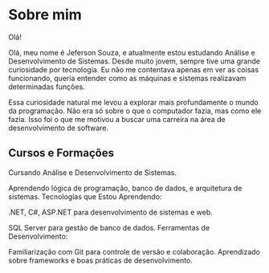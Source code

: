 # Sobre mim 


Olá!

Olá, meu nome é Jeferson Souza, e atualmente estou estudando Análise e Desenvolvimento de Sistemas. Desde muito jovem, sempre tive uma grande curiosidade por tecnologia. Eu não me contentava apenas em ver as coisas funcionando, queria entender como as máquinas e sistemas realizavam determinadas funções.

Essa curiosidade natural me levou a explorar mais profundamente o mundo da programação. Não era só sobre o que o computador fazia, mas como ele fazia. Isso foi o que me motivou a buscar uma carreira na área de desenvolvimento de software.

## Cursos e Formações


Cursando Análise e Desenvolvimento de Sistemas.

Aprendendo lógica de programação, banco de dados, e arquitetura de sistemas.
Tecnologias que Estou Aprendendo:

.NET, C#, ASP.NET para desenvolvimento de sistemas e web.

SQL Server para gestão de banco de dados.
Ferramentas de Desenvolvimento:

Familiarização com Git para controle de versão e colaboração.
Aprendizado sobre frameworks e boas práticas de desenvolvimento.

